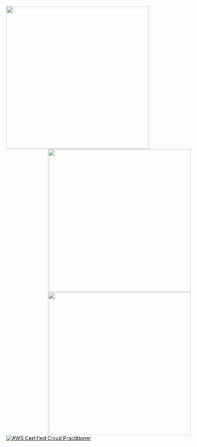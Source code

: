 <img align="left" width="390" src="https://raw.githubusercontent.com/gist/towan912/1fcd18f749bb05c5fb27a271b22ebab3/raw/7fa4ec81ec741eeccc814bc1c011e90fd7b27f35/github-metrics.svg">
<img align="right" width="390" src="https://raw.githubusercontent.com/gist/towan912/1fcd18f749bb05c5fb27a271b22ebab3/raw/7fa4ec81ec741eeccc814bc1c011e90fd7b27f35/wakatime_metrics.svg">
<img align="right" width="390" src="https://raw.githubusercontent.com/gist/towan912/1fcd18f749bb05c5fb27a271b22ebab3/raw/7fa4ec81ec741eeccc814bc1c011e90fd7b27f35/habit.svg">


<!--START_SECTION:badges-->
[![AWS Certified Cloud Practitioner](https://images.credly.com/size/110x110/images/00634f82-b07f-4bbd-a6bb-53de397fc3a6/image.png)](http://www.credly.com/badges/e903646d-acf1-4048-b785-2ab67677ef33 "AWS Certified Cloud Practitioner")
<!--END_SECTION:badges-->
